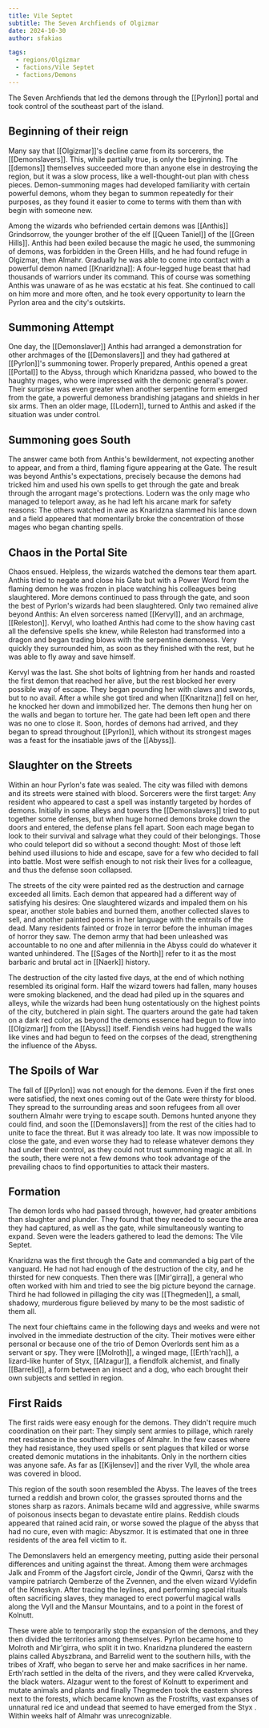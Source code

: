 ```yaml
---
title: Vile Septet
subtitle: The Seven Archfiends of Olgizmar
date: 2024-10-30
author: sfakias

tags:
  - regions/Olgizmar
  - factions/Vile Septet
  - factions/Demons
---
```


The Seven Archfiends that led the demons through the [[Pyrlon]] portal and took control of the southeast part of the island.

## Beginning of their reign

Many say that [[Olgizmar]]'s decline came from its sorcerers, the [[Demonslavers]]. This, while partially true, is only the beginning. The [[demons]] themselves succeeded more than anyone else in destroying the region, but it was a slow process, like a well-thought-out plan with chess pieces. Demon-summoning mages had developed familiarity with certain powerful demons, whom they began to summon repeatedly for their purposes, as they found it easier to come to terms with them than with begin with someone new.

Among the wizards who befriended certain demons was [[Anthis]] Grindsorrow, the younger brother of the elf [[Queen Taniel]] of the [[Green Hills]]. Anthis had been exiled because the magic he used, the summoning of demons, was forbidden in the Green Hills, and he had found refuge in Olgizmar, then Almahr. Gradually he was able to come into contact with a powerful demon named [[Knaridzna]]: A four-legged huge beast that had thousands of warriors under its command. This of course was something Anthis was unaware of as he was ecstatic at his feat. She continued to call on him more and more often, and he took every opportunity to learn the Pyrlon area and the city's outskirts.

## Summoning Attempt

One day, the [[Demonslaver]] Anthis had arranged a demonstration for other archmages of the [[Demonslavers]] and they had gathered at [[Pyrlon]]'s summoning tower. Properly prepared, Anthis opened a great [[Portal]] to the Abyss, through which Knaridzna passed, who bowed to the haughty mages, who were impressed with the demonic general's power. Their surprise was even greater when another serpentine form emerged from the gate, a powerful demoness brandishing jatagans and shields in her six arms. Then an older mage, [[Lodern]], turned to Anthis and asked if the situation was under control.

## Summoning goes South

The answer came both from Anthis's bewilderment, not expecting another to appear, and from a third, flaming figure appearing at the Gate. The result was beyond Anthis's expectations, precisely because the demons had tricked him and used his own spells to get through the gate and break through the arrogant mage's protections. Lodern was the only mage who managed to teleport away, as he had left his arcane mark for safety reasons: The others watched in awe as Knaridzna slammed his lance down and a field appeared that momentarily broke the concentration of those mages who began chanting spells.

## Chaos in the Portal Site

Chaos ensued. Helpless, the wizards watched the demons tear them apart. Anthis tried to negate and close his Gate but with a Power Word from the flaming demon he was frozen in place watching his colleagues being slaughtered. More demons continued to pass through the gate, and soon the best of Pyrlon's wizards had been slaughtered. Only two remained alive beyond Anthis: An elven sorceress named [[Kervyl]], and an archmage, [[Releston]]. Kervyl, who loathed Anthis had come to the show having cast all the defensive spells she knew, while Releston had transformed into a dragon and began trading blows with the serpentine demoness. Very quickly they surrounded him, as soon as they finished with the rest, but he was able to fly away and save himself.

Kervyl was the last. She shot bolts of lightning from her hands and roasted the first demon that reached her alive, but the rest blocked her every possible way of escape. They began pounding her with claws and swords, but to no avail. After a while she got tired and when [[Knaritzna]] fell on her, he knocked her down and immobilized her. The demons then hung her on the walls and began to torture her. The gate had been left open and there was no one to close it. Soon, hordes of demons had arrived, and they began to spread throughout [[Pyrlon]], which without its strongest mages was a feast for the insatiable jaws of the [[Abyss]].

## Slaughter on the Streets

Within an hour Pyrlon's fate was sealed. The city was filled with demons and its streets were stained with blood. Sorcerers were the first target: Any resident who appeared to cast a spell was instantly targeted by hordes of demons. Initially in some alleys and towers the [[Demonslavers]] tried to put together some defenses, but when huge horned demons broke down the doors and entered, the defense plans fell apart. Soon each mage began to look to their survival and salvage what they could of their belongings. Those who could teleport did so without a second thought: Most of those left behind used illusions to hide and escape, save for a few who decided to fall into battle. Most were selfish enough to not risk their lives for a colleague, and thus the defense soon collapsed.

The streets of the city were painted red as the destruction and carnage exceeded all limits. Each demon that appeared had a different way of satisfying his desires: One slaughtered wizards and impaled them on his spear, another stole babies and burned them, another collected slaves to sell, and another painted poems in her language with the entrails of the dead. Many residents fainted or froze in terror before the inhuman images of horror they saw. The demon army that had been unleashed was accountable to no one and after millennia in the Abyss could do whatever it wanted unhindered. The [[Sages of the North]] refer to it as the most barbaric and brutal act in [[Naerk]] history.

The destruction of the city lasted five days, at the end of which nothing resembled its original form. Half the wizard towers had fallen, many houses were smoking blackened, and the dead had piled up in the squares and alleys, while the wizards had been hung ostentatiously on the highest points of the city, butchered in plain sight. The quarters around the gate had taken on a dark red color, as beyond the demons essence had begun to flow into [[Olgizmar]] from the [[Abyss]] itself. Fiendish veins had hugged the walls like vines and had begun to feed on the corpses of the dead, strengthening the influence of the Abyss.

## Τhe Spoils of War

The fall of [[Pyrlon]] was not enough for the demons. Even if the first ones were satisfied, the next ones coming out of the Gate were thirsty for blood. They spread to the surrounding areas and soon refugees from all over southern Almahr were trying to escape south. Demons hunted anyone they could find, and soon the [[Demonslavers]] from the rest of the cities had to unite to face the threat. But it was already too late. It was now impossible to close the gate, and even worse they had to release whatever demons they had under their control, as they could not trust summoning magic at all. In the south, there were not a few demons who took advantage of the prevailing chaos to find opportunities to attack their masters.

## Formation

The demon lords who had passed through, however, had greater ambitions than slaughter and plunder. They found that they needed to secure the area they had captured, as well as the gate, while simultaneously wanting to expand. Seven were the leaders gathered to lead the demons: The Vile Septet.

Knaridzna was the first through the Gate and commanded a big part of the vanguard. He had not had enough of the destruction of the city, and he thirsted for new conquests. Then there was [[Mir'girra]], a general who often worked with him and tried to see the big picture beyond the carnage. Third he had followed in pillaging the city was [[Thegmeden]], a small, shadowy, murderous figure believed by many to be the most sadistic of them all.

The next four chieftains came in the following days and weeks and were not involved in the immediate destruction of the city. Their motives were either personal or because one of the trio of Demon Overlords sent him as a servant or spy. They were [[Molroth]], a winged mage, [[Erth'rach]], a lizard-like hunter of Styx, [[Alzagur]], a fiendfolk alchemist, and finally [[Barrelid]], a form between an insect and a dog, who each brought their own subjects and settled in region.

## First Raids

The first raids were easy enough for the demons. They didn't require much coordination on their part: They simply sent armies to pillage, which rarely met resistance in the southern villages of Almahr. In the few cases where they had resistance, they used spells or sent plagues that killed or worse created demonic mutations in the inhabitants. Only in the northern cities was anyone safe. As far as [[Kijlensev]] and the river Vyll, the whole area was covered in blood.

This region of the south soon resembled the Abyss. The leaves of the trees turned a reddish and brown color, the grasses sprouted thorns and the stones sharp as razors. Animals became wild and aggressive, while swarms of poisonous insects began to devastate entire plains. Reddish clouds appeared that rained acid rain, or worse sowed the plague of the abyss that had no cure, even with magic: Abyszmor. It is estimated that one in three residents of the area fell victim to it.

The Demonslavers held an emergency meeting, putting aside their personal differences and uniting against the threat. Among them were archmages Jalk and Fromm of the Jagsfort circle, Jondir of the Qwmri, Qarsz with the vampire patriarch Qemberze of the Zvennen, and the elven wizard Vyldefin of the Kmeskyn. After tracing the leylines, and performing special rituals often sacrificing slaves, they managed to erect powerful magical walls along the Vyll and the Mansur Mountains, and to a point in the forest of Kolnutt.

These were able to temporarily stop the expansion of the demons, and they then divided the territories among themselves. Pyrlon became home to Molroth and Mir'girra, who split it in two. Knaridzna plundered the eastern plains called Abyszbrana, and Barrelid went to the southern hills, with the tribes of Xraff, who began to serve her and make sacrifices in her name. Erth'rach settled in the delta of the rivers, and they were called Krverveka, the black waters. Alzagur went to the forest of Kolnutt to experiment and mutate animals and plants and finally Thegmeden took the eastern shores next to the forests, which became known as the Frostrifts, vast expanses of unnatural red ice and undead that seemed to have emerged from the Styx . Within weeks half of Almahr was unrecognizable.
